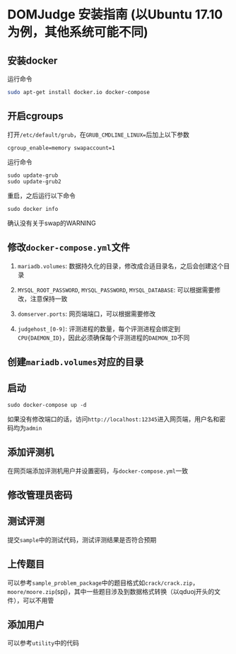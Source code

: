 # DOMJudge 安装指南 (以Ubuntu 17.10为例，其他系统可能不同)

## 安装docker

运行命令

```bash
sudo apt-get install docker.io docker-compose
```

## 开启cgroups

打开`/etc/default/grub`，在`GRUB_CMDLINE_LINUX=`后加上以下参数

```
cgroup_enable=memory swapaccount=1
```

运行命令

```
sudo update-grub
sudo update-grub2
```

重启，之后运行以下命令

```
sudo docker info
```

确认没有关于swap的WARNING

## 修改`docker-compose.yml`文件

1. `mariadb.volumes`: 数据持久化的目录，修改成合适目录名，之后会创建这个目录

2. `MYSQL_ROOT_PASSWORD`, `MYSQL_PASSWORD`, `MYSQL_DATABASE`: 可以根据需要修改，注意保持一致

3. `domserver.ports`: 网页端端口，可以根据需要修改

4. `judgehost_[0-9]`: 评测进程的数量，每个评测进程会绑定到`CPU{DAEMON_ID}`，因此必须确保每个评测进程的`DAEMON_ID`不同

## 创建`mariadb.volumes`对应的目录

## 启动

```
sudo docker-compose up -d
```

如果没有修改端口的话，访问`http://localhost:12345`进入网页端，用户名和密码均为`admin`

## 添加评测机

在网页端添加评测机用户并设置密码，与`docker-compose.yml`一致

## 修改管理员密码

## 测试评测

提交`sample`中的测试代码，测试评测结果是否符合预期

## 上传题目

可以参考`sample_problem_package`中的题目格式如`crack/crack.zip`，`moore/moore.zip`(spj)，其中一些题目涉及到数据格式转换（以qduoj开头的文件），可以不用管

## 添加用户

可以参考`utility`中的代码